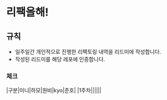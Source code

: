 # 리팩을해!

## 규칙
- 일주일간 개인적으로 진행한 리팩토링 내역을 리드미에 작성합니다.
- 작성된 리드미를 해당 레포에 인증합니다.

### 체크
|구분|미니|하모|원비|kyo|준호|
|1주차||||||
